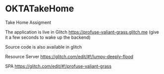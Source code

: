 # OKTATakeHome
Take Home Assigment

The application is live in Glitch https://profuse-valiant-grass.glitch.me  (give it a few seconds to wake up the backend) 

Source code is also available in glitch

Resource Server   https://glitch.com/edit/#!/lumpy-deeply-flood

SPA https://glitch.com/edit/#!/profuse-valiant-grass
